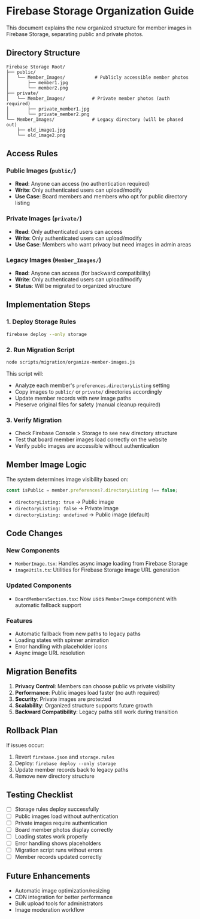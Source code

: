 # Firebase Storage Organization Guide

This document explains the new organized structure for member images in Firebase Storage, separating public and private photos.

## Directory Structure

```
Firebase Storage Root/
├── public/
│   └── Member_Images/           # Publicly accessible member photos
│       ├── member1.jpg
│       └── member2.png
├── private/
│   └── Member_Images/          # Private member photos (auth required)
│       ├── private_member1.jpg
│       └── private_member2.png
└── Member_Images/              # Legacy directory (will be phased out)
    ├── old_image1.jpg
    └── old_image2.png
```

## Access Rules

### Public Images (`public/`)
- **Read**: Anyone can access (no authentication required)
- **Write**: Only authenticated users can upload/modify
- **Use Case**: Board members and members who opt for public directory listing

### Private Images (`private/`)
- **Read**: Only authenticated users can access
- **Write**: Only authenticated users can upload/modify
- **Use Case**: Members who want privacy but need images in admin areas

### Legacy Images (`Member_Images/`)
- **Read**: Anyone can access (for backward compatibility)
- **Write**: Only authenticated users can upload/modify
- **Status**: Will be migrated to organized structure

## Implementation Steps

### 1. Deploy Storage Rules
```bash
firebase deploy --only storage
```

### 2. Run Migration Script
```bash
node scripts/migration/organize-member-images.js
```

This script will:
- Analyze each member's `preferences.directoryListing` setting
- Copy images to `public/` or `private/` directories accordingly
- Update member records with new image paths
- Preserve original files for safety (manual cleanup required)

### 3. Verify Migration
- Check Firebase Console > Storage to see new directory structure
- Test that board member images load correctly on the website
- Verify public images are accessible without authentication

## Member Image Logic

The system determines image visibility based on:

```javascript
const isPublic = member.preferences?.directoryListing !== false;
```

- `directoryListing: true` → Public image
- `directoryListing: false` → Private image
- `directoryListing: undefined` → Public image (default)

## Code Changes

### New Components
- `MemberImage.tsx`: Handles async image loading from Firebase Storage
- `imageUtils.ts`: Utilities for Firebase Storage image URL generation

### Updated Components
- `BoardMembersSection.tsx`: Now uses `MemberImage` component with automatic fallback support

### Features
- Automatic fallback from new paths to legacy paths
- Loading states with spinner animation
- Error handling with placeholder icons
- Async image URL resolution

## Migration Benefits

1. **Privacy Control**: Members can choose public vs private visibility
2. **Performance**: Public images load faster (no auth required)
3. **Security**: Private images are protected
4. **Scalability**: Organized structure supports future growth
5. **Backward Compatibility**: Legacy paths still work during transition

## Rollback Plan

If issues occur:
1. Revert `firebase.json` and `storage.rules`
2. Deploy: `firebase deploy --only storage`
3. Update member records back to legacy paths
4. Remove new directory structure

## Testing Checklist

- [ ] Storage rules deploy successfully
- [ ] Public images load without authentication
- [ ] Private images require authentication
- [ ] Board member photos display correctly
- [ ] Loading states work properly
- [ ] Error handling shows placeholders
- [ ] Migration script runs without errors
- [ ] Member records updated correctly

## Future Enhancements

- Automatic image optimization/resizing
- CDN integration for better performance
- Bulk upload tools for administrators
- Image moderation workflow
